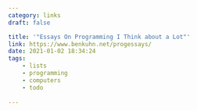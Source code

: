 ```yaml
---
category: links
draft: false

title: '"Essays On Programming I Think about a Lot"'
link: https://www.benkuhn.net/progessays/
date: 2021-01-02 18:34:24
tags:
    - lists
    - programming
    - computers
    - todo
    
---
```


